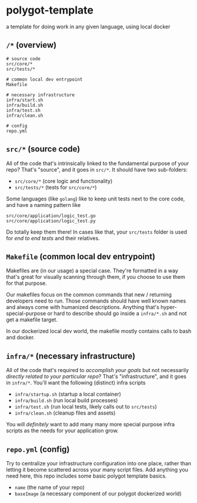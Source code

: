 # polygot-template

a template for doing work in any given language, using local docker

## `/*` (overview)

```
# source code
src/core/*
src/tests/*

# common local dev entrypoint
Makefile

# necessary infrastructure
infra/start.sh
infra/build.sh
infra/test.sh
infra/clean.sh

# config
repo.yml
```

## `src/*` (source code)

All of the code that's intrinsically linked to the fundamental purpose of your repo? That's "source", and it goes in `src/*`. It should have two sub-folders:

- `src/core/*` (core logic and functionality)
- `src/tests/*` (tests for `src/core/*`)

Some languages (like `golang`) like to keep unit tests next to the core code, and have a naming pattern like

```
src/core/application/logic_test.go
src/core/application/logic_test.py
```

Do totally keep them there! In cases like that, your `src/tests` folder is used for _end to end tests_ and their relatives.

## `Makefile` (common local dev entrypoint)

Makefiles are (in our usage) a special case. They're formatted in a way that's great for visually scanning through them, if you choose to use them for that purpose.

Our makefiles focus on the common commands that new / returning developers need to run. Those commands should have well known names and always come with humanized descriptions. Anything that's hyper-special-purpose or hard to describe should go inside a `infra/*.sh` and not get a makefile target.

In our dockerized local dev world, the makefile mostly contains calls to bash and docker.

## `infra/*` (necessary infrastructure)

All of the code that's required to _accomplish your goals_ but not necessarily _directly related to your particular repo_? That's "infrastructure", and it goes in `infra/*`. You'll want the following (distinct) infra scripts

- `infra/startup.sh` (startup a local container)
- `infra/build.sh` (run local build processes)
- `infra/test.sh` (run local tests, likely calls out to `src/tests`)
- `infra/clean.sh` (cleanup files and assets)

You will _definitely_ want to add many many more special purpose infra scripts as the needs for your application grow.

## `repo.yml` (config)

Try to centralize your infrastructure configuration into one place, rather than letting it become scattered across your many script files. Add anything you need here, this repo includes some basic polygot template basics.

- `name` (the name of your repo)
- `baseImage` (a necessary component of our polygot dockerized world)

